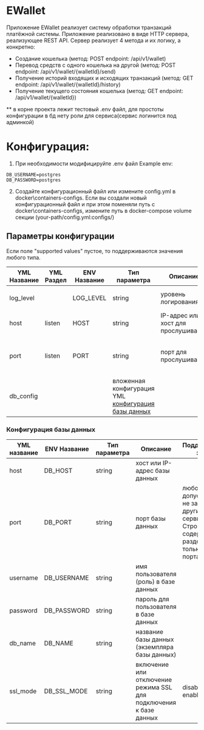 # EWallet

Приложение EWallet реализует систему обработки транзакций платёжной системы. Приложение реализовано в виде HTTP сервера, реализующее REST API. Сервер реализует 4 метода и их логику, а конкретно:
* Создание кошелька (метод: POST endpoint: /api/v1/wallet)
* Перевод средств с одного кошелька на другой (метод: POST endpoint: /api/v1/wallet/{walletId}/send)
* Получение историй входящих и исходящих транзакций (метод: GET  endpoint: /api/v1/wallet/{walletId}/history)
* Получение текущего состояния кошелька (метод: GET  endpoint: /api/v1/wallet/{walletId})

** в корне проекта лежит тестовый .env файл, для простоты конфигурации в бд нету роли для сервиса(сервис логинится под админкой)
# Конфигурация:
1. При необходимости модифицируйте .env файл
Example env:
```env
DB_USERNAME=postgres
DB_PASSWORD=postgres
```
2. Создайте конфигурационный файл или измените config.yml в docker\containers-configs. Если вы создали новый конфигурационный файл и при этом поменяли путь с docker\containers-configs, измените путь в docker-compose volume секции (your-path/config.yml:configs/)

## Параметры конфигурации
Если поле "supported values" пустое, то поддерживаются значения любого типа.

| YML Название  |  YML Раздел | ENV Название| Тип параметра | Описание | Поддерживаемые значения |
|-|-|-|-|-|-|
| log_level   |      | LOG_LEVEL  |   string   |      уровень логирования        | panic, fatal, error, warning, warn, info, debug, trace|
| host   |  listen    | HOST  |   string   |  IP-адрес или хост для прослушивания   |  |
| port   |  listen    | PORT  |   string   |  порт для прослушивания   | Строка не должна содержать разделителей, только номер порта|
|db_config|||вложенная конфигурация YML  [конфигурация базы данных](#конфигурация-базы-данных) || конфигурация для подключения к базе данных | |

### Конфигурация базы данных
| YML название  |  ENV Название | Тип параметра | Описание | Поддерживаемые значения |
|-|-|-|-|-|
|host|DB_HOST|string|хост или IP-адрес базы данных| |
|port|DB_PORT|string|порт базы данных| любой допустимый порт, не занятый другими сервисами. Строка не должна содержать разделителей, только номер порта|
|username|DB_USERNAME|string|имя пользователя (роль) в базе данных||
|password|DB_PASSWORD|string|пароль для пользователя в базе данных||
|db_name|DB_NAME|string|название базы данных (экземпляра базы данных)||
|ssl_mode|DB_SSL_MODE|string|включение или отключение режима SSL для подключения к базе данных|disabled или enabled|

